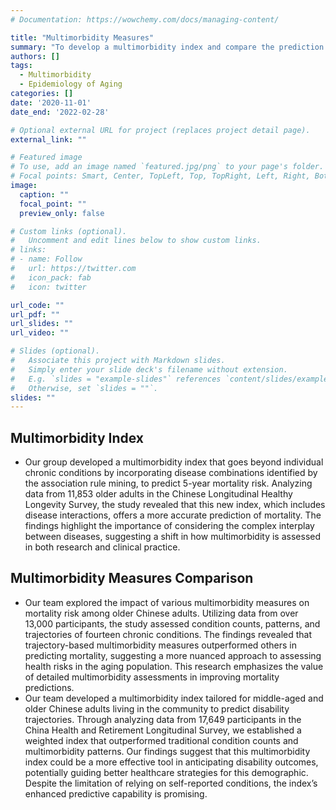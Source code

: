 ```yaml
---
# Documentation: https://wowchemy.com/docs/managing-content/

title: "Multimorbidity Measures"
summary: "To develop a multimorbidity index and compare the prediction perfermence across different multimorbidity measures."
authors: []
tags:
  - Multimorbidity
  - Epidemiology of Aging
categories: []
date: '2020-11-01'
date_end: '2022-02-28'

# Optional external URL for project (replaces project detail page).
external_link: ""

# Featured image
# To use, add an image named `featured.jpg/png` to your page's folder.
# Focal points: Smart, Center, TopLeft, Top, TopRight, Left, Right, BottomLeft, Bottom, BottomRight.
image:
  caption: ""
  focal_point: ""
  preview_only: false

# Custom links (optional).
#   Uncomment and edit lines below to show custom links.
# links:
# - name: Follow
#   url: https://twitter.com
#   icon_pack: fab
#   icon: twitter

url_code: ""
url_pdf: ""
url_slides: ""
url_video: ""

# Slides (optional).
#   Associate this project with Markdown slides.
#   Simply enter your slide deck's filename without extension.
#   E.g. `slides = "example-slides"` references `content/slides/example-slides.md`.
#   Otherwise, set `slides = ""`.
slides: ""
---
```

**Multimorbidity Index**
-----------------
* Our group developed a multimorbidity index that goes beyond individual chronic conditions by incorporating disease combinations identified by the association rule mining, to predict 5-year mortality risk. Analyzing data from 11,853 older adults in the Chinese Longitudinal Healthy Longevity Survey, the study revealed that this new index, which includes disease interactions, offers a more accurate prediction of mortality. The findings highlight the importance of considering the complex interplay between diseases, suggesting a shift in how multimorbidity is assessed in both research and clinical practice.

**Multimorbidity Measures Comparison**
-----------------
* Our team explored the impact of various multimorbidity measures on mortality risk among older Chinese adults. Utilizing data from over 13,000 participants, the study assessed condition counts, patterns, and trajectories of fourteen chronic conditions. The findings revealed that trajectory-based multimorbidity measures outperformed others in predicting mortality, suggesting a more nuanced approach to assessing health risks in the aging population. This research emphasizes the value of detailed multimorbidity assessments in improving mortality predictions.
* Our team developed a multimorbidity index tailored for middle-aged and older Chinese adults living in the community to predict disability trajectories. Through analyzing data from 17,649 participants in the China Health and Retirement Longitudinal Survey, we established a weighted index that outperformed traditional condition counts and multimorbidity patterns. Our findings suggest that this multimorbidity index could be a more effective tool in anticipating disability outcomes, potentially guiding better healthcare strategies for this demographic. Despite the limitation of relying on self-reported conditions, the index’s enhanced predictive capability is promising.